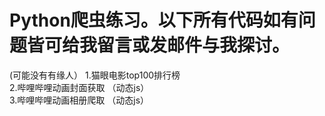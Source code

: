 <h1>Python爬虫练习。以下所有代码如有问题皆可给我留言或发邮件与我探讨。</h1>
(可能没有有缘人）
<p1>1.猫眼电影top100排行榜<br>
    2.哔哩哔哩动画封面获取&nbsp（动态js）<br>
    3.哔哩哔哩动画相册爬取&nbsp（动态js） 
</p1>

